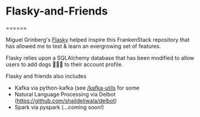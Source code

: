 # Flasky-and-Friends
======

Miguel Grinberg's [Flasky](https://github.com/miguelgrinberg/flasky) helped inspire this FrankenStack repository that has allowed me to test & learn an evergrowing set of features. 

Flasky relies upon a SQLAlchemy database that has been modified to allow users to add dogs :dog::dog::dog: to their account profile. 

Flasky and friends also includes
* Kafka via python-kafka (see [/kafka-utils](/kafka-utils) for some 
* Natural Language Processing via Delbot (https://github.com/shaildeliwala/delbot)
* Spark via pyspark (...coming soon!)

